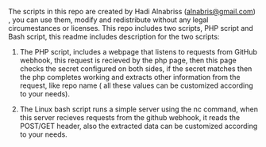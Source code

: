 The scripts in this repo are created by Hadi Alnabriss (alnabris@gmail.com) , you can use them, modify and redistribute without
any legal circumestances or licenses.
This repo includes two scripts, PHP script and Bash script, this readme includes description for the two scripts:
1. The PHP script, includes a webpage that listens to requests from GitHub webhook, this request is recieved by the php page,
   then this page checks the secret configured on both sides, if the secret matches then the php completes working and extracts
   other information from the request, like repo name ( all these values can be customized according to your needs).

2. The Linux bash script runs a simple server using the nc command, when this server recieves requests from the github webhook,
   it reads the POST/GET header, also the extracted data can be customized according to your needs.
